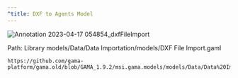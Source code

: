 ```yaml
---
^title: DXF to Agents Model
---
```


![Annotation 2023-04-17 054854_dxfFileImport](https://user-images.githubusercontent.com/4437331/232374166-6a58fa6d-bfda-4d64-9cf5-3bff2e7d9da1.png)

Path: Library models/Data/Data Importation/models/DXF File Import.gaml

```gaml reference
https://github.com/gama-platform/gama.old/blob/GAMA_1.9.2/msi.gama.models/models/Data/Data%20Importation/models/DXF%20File%20Import.gaml
```

